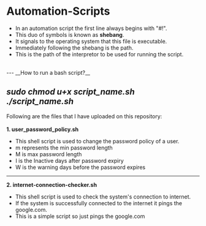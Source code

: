 # Automation-Scripts

 - In an automation script the first line always begins with "#!".
 - This duo of symbols is known as __shebang__.
 - It signals to the operating system that this file is executable.
 - Immediately following the shebang is the path.
 - This is the path of the interpretor to be used for running the script.
<br>
---
__How to run a bash script?__

  *sudo chmod u+x script_name.sh*<br>
  *./script_name.sh*
---
Following are the files that I have uploaded on this repository:
<br><br>
__1. user_password_policy.sh__

 - This shell script is used to change the password policy of a user.
 - m represents the min password length
 - M is max password length
 - I is the Inactive days after password expiry
 - W is the warning days before the password expires
---
__2. internet-connection-checker.sh__

 - This shell script is used to check the system's connection to internet.
 - If the system is successfully connected to the internet it pings the google.com.
 - This is a simple script so just pings the google.com
